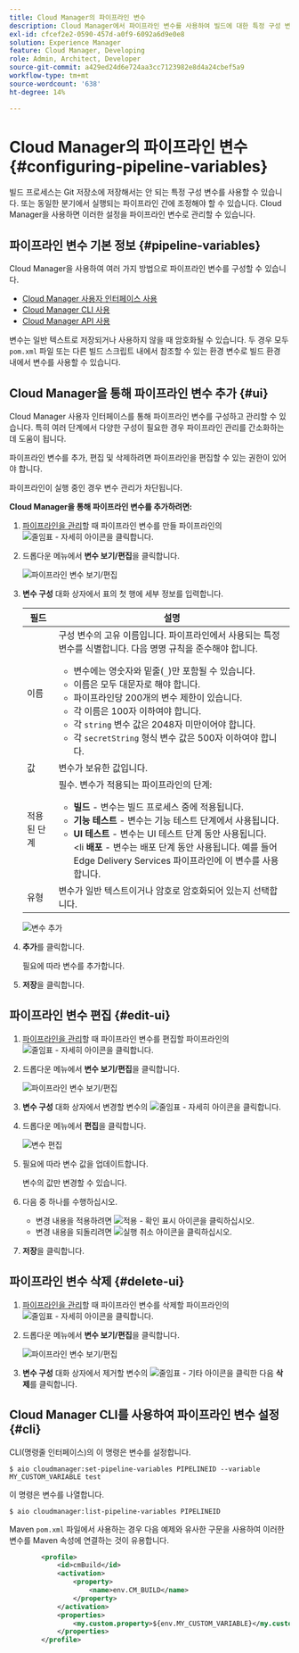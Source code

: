 ```yaml
---
title: Cloud Manager의 파이프라인 변수
description: Cloud Manager에서 파이프라인 변수를 사용하여 빌드에 대한 특정 구성 변수를 관리하는 방법을 알아봅니다.
exl-id: cfcef2e2-0590-457d-a0f9-6092a6d9e0e8
solution: Experience Manager
feature: Cloud Manager, Developing
role: Admin, Architect, Developer
source-git-commit: a429ed24d6e724aa3cc7123982e8d4a24cbef5a9
workflow-type: tm+mt
source-wordcount: '638'
ht-degree: 14%

---
```


# Cloud Manager의 파이프라인 변수 {#configuring-pipeline-variables}

빌드 프로세스는 Git 저장소에 저장해서는 안 되는 특정 구성 변수를 사용할 수 있습니다. 또는 동일한 분기에서 실행되는 파이프라인 간에 조정해야 할 수 있습니다. Cloud Manager을 사용하면 이러한 설정을 파이프라인 변수로 관리할 수 있습니다.

## 파이프라인 변수 기본 정보 {#pipeline-variables}

Cloud Manager을 사용하여 여러 가지 방법으로 파이프라인 변수를 구성할 수 있습니다.

* [Cloud Manager 사용자 인터페이스 사용](#ui)
* [Cloud Manager CLI 사용](#cli)
* [Cloud Manager API 사용](https://developer.adobe.com/experience-cloud/cloud-manager/reference/api/#tag/Variables/operation/getPipelineVariables)

변수는 일반 텍스트로 저장되거나 사용하지 않을 때 암호화될 수 있습니다. 두 경우 모두 `pom.xml` 파일 또는 다른 빌드 스크립트 내에서 참조할 수 있는 환경 변수로 빌드 환경 내에서 변수를 사용할 수 있습니다.

## Cloud Manager을 통해 파이프라인 변수 추가 {#ui}

Cloud Manager 사용자 인터페이스를 통해 파이프라인 변수를 구성하고 관리할 수 있습니다. 특히 여러 단계에서 다양한 구성이 필요한 경우 파이프라인 관리를 간소화하는 데 도움이 됩니다.

파이프라인 변수를 추가, 편집 및 삭제하려면 파이프라인을 편집할 수 있는 권한이 있어야 합니다.

파이프라인이 실행 중인 경우 변수 관리가 차단됩니다.

**Cloud Manager을 통해 파이프라인 변수를 추가하려면:**

1. [파이프라인을 관리](/help/implementing/cloud-manager/configuring-pipelines/managing-pipelines.md)할 때 파이프라인 변수를 만들 파이프라인의 ![줄임표 - 자세히 아이콘](https://spectrum.adobe.com/static/icons/workflow_18/Smock_More_18_N.svg)을 클릭합니다.

1. 드롭다운 메뉴에서 **변수 보기/편집**&#x200B;을 클릭합니다.

   ![파이프라인 변수 보기/편집](/help/implementing/cloud-manager/assets/pipeline-variables-view-edit.png)

1. **변수 구성** 대화 상자에서 표의 첫 행에 세부 정보를 입력합니다.

   | 필드 | 설명 |
   | --- | --- |
   | 이름 | 구성 변수의 고유 이름입니다. 파이프라인에서 사용되는 특정 변수를 식별합니다. 다음 명명 규칙을 준수해야 합니다.<ul><li>변수에는 영숫자와 밑줄(`_`)만 포함될 수 있습니다.</li><li>이름은 모두 대문자로 해야 합니다.</li><li>파이프라인당 200개의 변수 제한이 있습니다.</li><li>각 이름은 100자 이하여야 합니다.</li><li>각 `string` 변수 값은 2048자 미만이어야 합니다.</li><li>각 `secretString` 형식 변수 값은 500자 이하여야 합니다.</li></ul> |
   | 값 | 변수가 보유한 값입니다. |
   | 적용된 단계 | 필수. 변수가 적용되는 파이프라인의 단계:<ul><li>**빌드** - 변수는 빌드 프로세스 중에 적용됩니다.</li><li>**기능 테스트** - 변수는 기능 테스트 단계에서 사용됩니다.</li><li>**UI 테스트** - 변수는 UI 테스트 단계 동안 사용됩니다.</li>&lt;li **배포** - 변수는 배포 단계 동안 사용됩니다. 예를 들어 Edge Delivery Services 파이프라인에 이 변수를 사용합니다.</li></ul> |
   | 유형 | 변수가 일반 텍스트이거나 암호로 암호화되어 있는지 선택합니다. |

   ![변수 추가](/help/implementing/cloud-manager/assets/pipeline-variables-add-variable.png)

1. **추가**&#x200B;를 클릭합니다.

   필요에 따라 변수를 추가합니다.

1. **저장**&#x200B;을 클릭합니다.

## 파이프라인 변수 편집 {#edit-ui}

1. [파이프라인을 관리](/help/implementing/cloud-manager/configuring-pipelines/managing-pipelines.md)할 때 파이프라인 변수를 편집할 파이프라인의 ![줄임표 - 자세히 아이콘](https://spectrum.adobe.com/static/icons/workflow_18/Smock_More_18_N.svg)을 클릭합니다.

1. 드롭다운 메뉴에서 **변수 보기/편집**&#x200B;을 클릭합니다.

   ![파이프라인 변수 보기/편집](/help/implementing/cloud-manager/assets/pipeline-variables-view-edit.png)

1. **변수 구성** 대화 상자에서 변경할 변수의 ![줄임표 - 자세히 아이콘](https://spectrum.adobe.com/static/icons/workflow_18/Smock_More_18_N.svg)을 클릭합니다.

1. 드롭다운 메뉴에서 **편집**&#x200B;을 클릭합니다.

   ![변수 편집](/help/implementing/cloud-manager/assets/pipeline-variables-edit.png)

1. 필요에 따라 변수 값을 업데이트합니다.

   변수의 값만 변경할 수 있습니다.

1. 다음 중 하나를 수행하십시오.

   * 변경 내용을 적용하려면 ![적용 - 확인 표시 아이콘](https://spectrum.adobe.com/static/icons/workflow_18/Smock_Checkmark_18_N.svg)을 클릭하십시오.
   * 변경 내용을 되돌리려면 ![실행 취소 아이콘](https://spectrum.adobe.com/static/icons/workflow_18/Smock_Undo_18_N.svg)을 클릭하십시오.

1. **저장**&#x200B;을 클릭합니다.


## 파이프라인 변수 삭제 {#delete-ui}

1. [파이프라인을 관리](/help/implementing/cloud-manager/configuring-pipelines/managing-pipelines.md)할 때 파이프라인 변수를 삭제할 파이프라인의 ![줄임표 - 자세히 아이콘](https://spectrum.adobe.com/static/icons/workflow_18/Smock_More_18_N.svg)을 클릭합니다.

1. 드롭다운 메뉴에서 **변수 보기/편집**&#x200B;을 클릭합니다.

   ![파이프라인 변수 보기/편집](/help/implementing/cloud-manager/assets/pipeline-variables-view-edit.png)

1. **변수 구성** 대화 상자에서 제거할 변수의 ![줄임표 - 기타 아이콘](https://spectrum.adobe.com/static/icons/workflow_18/Smock_More_18_N.svg)을 클릭한 다음 **삭제**&#x200B;를 클릭합니다.

## Cloud Manager CLI를 사용하여 파이프라인 변수 설정 {#cli}

CLI(명령줄 인터페이스)의 이 명령은 변수를 설정합니다.

```shell
$ aio cloudmanager:set-pipeline-variables PIPELINEID --variable MY_CUSTOM_VARIABLE test
```

이 명령은 변수를 나열합니다.

```shell
$ aio cloudmanager:list-pipeline-variables PIPELINEID
```

Maven `pom.xml` 파일에서 사용하는 경우 다음 예제와 유사한 구문을 사용하여 이러한 변수를 Maven 속성에 연결하는 것이 유용합니다.

```xml
        <profile>
            <id>cmBuild</id>
            <activation>
                <property>
                    <name>env.CM_BUILD</name>
                </property>
            </activation>
            <properties>
                <my.custom.property>${env.MY_CUSTOM_VARIABLE}</my.custom.property> 
            </properties>
        </profile>
```

